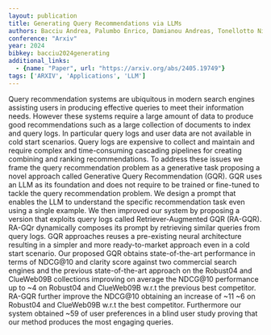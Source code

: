 ```yaml
---
layout: publication
title: Generating Query Recommendations via LLMs
authors: Bacciu Andrea, Palumbo Enrico, Damianou Andreas, Tonellotto Nicola, Silvestri Fabrizio
conference: "Arxiv"
year: 2024
bibkey: bacciu2024generating
additional_links:
  - {name: "Paper", url: "https://arxiv.org/abs/2405.19749"}
tags: ['ARXIV', 'Applications', 'LLM']
---
```

Query recommendation systems are ubiquitous in modern search engines assisting users in producing effective queries to meet their information needs. However these systems require a large amount of data to produce good recommendations such as a large collection of documents to index and query logs. In particular query logs and user data are not available in cold start scenarios. Query logs are expensive to collect and maintain and require complex and time-consuming cascading pipelines for creating combining and ranking recommendations. To address these issues we frame the query recommendation problem as a generative task proposing a novel approach called Generative Query Recommendation (GQR). GQR uses an LLM as its foundation and does not require to be trained or fine-tuned to tackle the query recommendation problem. We design a prompt that enables the LLM to understand the specific recommendation task even using a single example. We then improved our system by proposing a version that exploits query logs called Retriever-Augmented GQR (RA-GQR). RA-GQr dynamically composes its prompt by retrieving similar queries from query logs. GQR approaches reuses a pre-existing neural architecture resulting in a simpler and more ready-to-market approach even in a cold start scenario. Our proposed GQR obtains state-of-the-art performance in terms of NDCG@10 and clarity score against two commercial search engines and the previous state-of-the-art approach on the Robust04 and ClueWeb09B collections improving on average the NDCG@10 performance up to ~4 on Robust04 and ClueWeb09B w.r.t the previous best competitor. RA-GQR further improve the NDCG@10 obtaining an increase of ~11 ~6 on Robust04 and ClueWeb09B w.r.t the best competitor. Furthermore our system obtained ~59 of user preferences in a blind user study proving that our method produces the most engaging queries.
